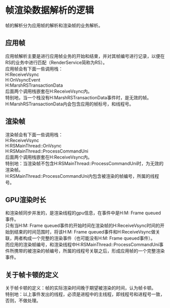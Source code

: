# 帧渲染数据解析的逻辑
帧的解析分为应用帧的解析和渲染帧的业务解析。  
## 应用帧
应用帧解析主要是进行应用帧业务的开始和结束，并对其帧编号进行记录，以便在RS的业务中进行匹配（RenderService简称为RS）。  
应用帧会有下面一些调用栈：  
H:ReceiveVsync  
H:OnVsyncEvent  
H:MarshRSTransactionData  
后面两个调用栈嵌套在H:ReceiveVsync内。  
特别地，当一个栈没有H:MarshRSTransactionData事件时，是无效的帧。  
H:MarshRSTransactionData内会包含应用的帧标号，和线程号。  
## 渲染帧
渲染帧会有下面一些调用栈：  
H:ReceiveVsync  
H:RSMainThread::OnVsync  
H:RSMainThread::ProcessCommandUni  
后面两个调用栈嵌套在H:ReceiveVsync内。  
特别地：当渲染帧不包含H:RSMainThread::ProcessCommandUni时，为无效的渲染帧。  
H:RSMainThread::ProcessCommandUni内包含被渲染的帧编号，所属的线程号。  
## GPU渲染时长
和渲染帧同步并发的，是渲染线程的gpu信息，在事件中是H:M: Frame queued事件。  
只有当H:M: Frame queued事件的开始时间在渲染帧的H:ReceiveVsync时间的开始到结束的时间范围时，将该H:M: Frame queued事件和H:ReceiveVsync做关联，两者构成一个完整的渲染事件（也可能没有H:M: Frame queued事件）。  
而应用的渲染帧编号，和渲染线程中H:RSMainThread::ProcessCommandUni事件所携带的被渲染的帧编号，所属的线程号关联之后，形成应用帧的一个完整渲染事件。  
## 关于帧卡顿的定义
关于帧卡顿的定义：帧的实际渲染时间晚于期望被渲染的时间，认为帧卡顿。  
特别地：以上事件发出的线程，必须是进程中的主线程，即线程号和进程号一致，否则，不做处理。  